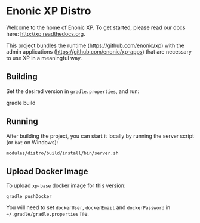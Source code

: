 # Enonic XP Distro

Welcome to the home of Enonic XP.  To get started, please read our docs here: http://xp.readthedocs.org.

This project bundles the runtime (https://github.com/enonic/xp) with the admin applications (https://github.com/enonic/xp-apps)
that are necessary to use XP in a meaningful way.

## Building

Set the desired version in `gradle.properties`, and run:

   gradle build

## Running

After building the project, you can start it locally by running the server script (or `bat` on Windows):

    modules/distro/build/install/bin/server.sh

## Upload Docker Image

To upload `xp-base` docker image for this version:

    gradle pushDocker

You will need to set `dockerUser`, `dockerEmail` and `dockerPassword` in `~/.gradle/gradle.properties`
file.
